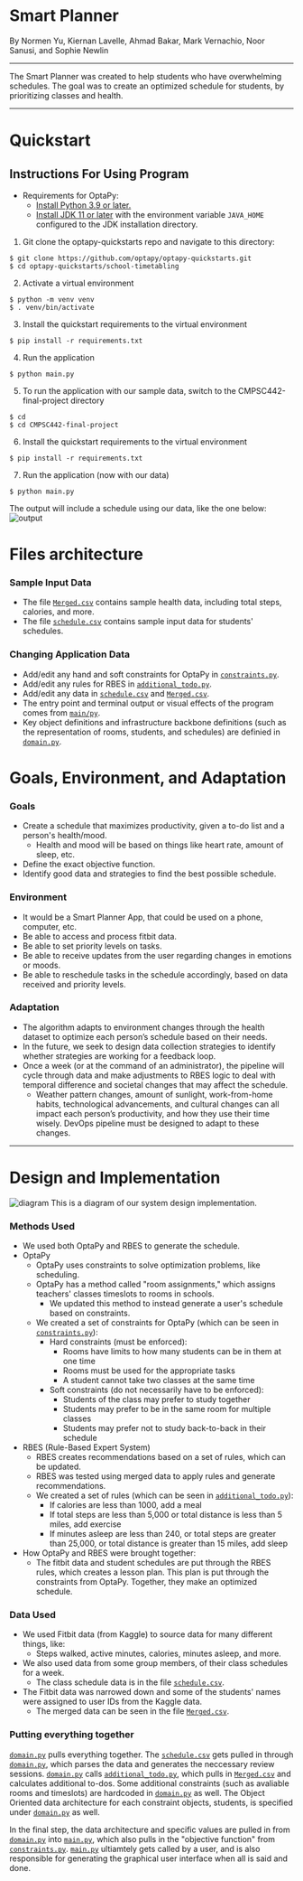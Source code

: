 # **Smart Planner**
By Normen Yu, Kiernan Lavelle, Ahmad Bakar, Mark Vernachio, Noor Sanusi, and Sophie Newlin

---

The Smart Planner was created to help students who have overwhelming schedules. The goal was to create an optimized schedule for students, by prioritizing classes and health. 

---
# Quickstart

## Instructions For Using Program
- Requirements for OptaPy:
  - [Install Python 3.9 or later.](https://www.python.org/downloads/)
  - [Install JDK 11 or later](https://adoptium.net/) with the environment variable `JAVA_HOME` configured to the JDK installation directory.

1. Git clone the optapy-quickstarts repo and navigate to this directory:
```
$ git clone https://github.com/optapy/optapy-quickstarts.git
$ cd optapy-quickstarts/school-timetabling
```
2. Activate a virtual environment
```
$ python -m venv venv
$ . venv/bin/activate
```
3. Install the quickstart requirements to the virtual environment
```
$ pip install -r requirements.txt
```
4. Run the application
```
$ python main.py
```
5. To run the application with our sample data, switch to the CMPSC442-final-project directory
```
$ cd
$ cd CMPSC442-final-project
```
6. Install the quickstart requirements to the virtual environment
```
$ pip install -r requirements.txt
```
7. Run the application (now with our data)
```
$ python main.py
```
The output will include a schedule using our data, like the one below:
![output](sampleOutput.PNG)

# Files architecture

### Sample Input Data
- The file [`Merged.csv`](Merged.csv) contains sample health data, including total steps, calories, and more.
- The file [`schedule.csv`](schedule.csv) contains sample input data for students' schedules.

### Changing Application Data
- Add/edit any hand and soft constraints for OptaPy in [`constraints.py`](constraints.py).
- Add/edit any rules for RBES in [`additional_todo.py`](additional_todo.py).
- Add/edit any data in [`schedule.csv`](schedule.csv) and [`Merged.csv`](Merged.csv).
- The entry point and terminal output or visual effects of the program comes from [`main/py`](main.py).
- Key object definitions and infrastructure backbone definitions (such as the representation of rooms, students, and schedules) are definied in [`domain.py`](domain.py).

# Goals, Environment, and Adaptation

### Goals
- Create a schedule that maximizes productivity, given a to-do list and a person's health/mood.
  - Health and mood will be based on things like heart rate, amount of sleep, etc.
- Define the exact objective function.
- Identify good data and strategies to find the best possible schedule.

### Environment
- It would be a Smart Planner App, that could be used on a phone, computer, etc.
- Be able to access and process fitbit data.
- Be able to set priority levels on tasks.
- Be able to receive updates from the user regarding changes in emotions or moods.
- Be able to reschedule tasks in the schedule accordingly, based on data received and priority levels. 

### Adaptation
- The algorithm adapts to environment changes through the health dataset to optimize each person’s schedule based on their needs.
- In the future, we seek to design data collection strategies to identify whether strategies are working for a feedback loop.
- Once a week (or at the command of an administrator), the pipeline will cycle through data and make adjustments to RBES logic to deal with temporal difference and societal changes that may affect the schedule.
  - Weather pattern changes, amount of sunlight, work-from-home habits, technological advancements, and cultural changes can all impact each person’s productivity, and how they use their time wisely. DevOps pipeline must be designed to adapt to these changes.

---
# **Design and Implementation**
![diagram](readmeDiagram.png)
This is a diagram of our system design implementation.

### Methods Used
- We used both OptaPy and RBES to generate the schedule.
- OptaPy
  - OptaPy uses constraints to solve optimization problems, like scheduling.
  - OptaPy has a method called "room assignments," which assigns teachers' classes timeslots to rooms in schools.
    - We updated this method to instead generate a user's schedule based on constraints.
  - We created a set of constraints for OptaPy (which can be seen in [`constraints.py`](constraints.py)):
    - Hard constraints (must be enforced):
      - Rooms have limits to how many students can be in them at one time
      - Rooms must be used for the appropriate tasks
      - A student cannot take two classes at the same time
    - Soft constraints (do not necessarily have to be enforced):
      - Students of the class may prefer to study together
      - Students may prefer to be in the same room for multiple classes
      - Students may prefer not to study back-to-back in their schedule
- RBES (Rule-Based Expert System)
  - RBES creates recommendations based on a set of rules, which can be updated.
  - RBES was tested using merged data to apply rules and generate recommendations.
  - We created a set of rules (which can be seen in [`additional_todo.py`](additional_todo.py)):
    - If calories are less than 1000, add a meal
    - If total steps are less than 5,000 or total distance is less than 5 miles, add exercise
    - If minutes asleep are less than 240, or total steps are greater than 25,000, or total distance is greater than 15 miles, add sleep
- How OptaPy and RBES were brought together:
  - The fitbit data and student schedules are put through the RBES rules, which creates a lesson plan. This plan is put through the constraints from OptaPy. Together, they make an optimized schedule.

### Data Used
- We used Fitbit data (from Kaggle) to source data for many different things, like:
  - Steps walked, active minutes, calories, minutes asleep, and more.
- We also used data from some group members, of their class schedules for a week.
  - The class schedule data is in the file [`schedule.csv`](schedule.csv).
- The Fitbit data was narrowed down and some of the students' names were assigned to user IDs from the Kaggle data.
  - The merged data can be seen in the file [`Merged.csv`](Merged.csv).
### Putting everything together
[`domain.py`](domain.py) pulls everything together. The [`schedule.csv`](schedule.csv) gets pulled in through [`domain.py`](domain.py), which parses the data and generates the neccessary review sessions.  [`domain.py`](domain.py) calls [`additional_todo.py`](additional_todo.py), which pulls in [`Merged.csv`](Merged.csv) and calculates additional to-dos. Some additional constraints (such as avaliable rooms and timeslots) are hardcoded in [`domain.py`](domain.py) as well. The Object Oriented data architecture for each constraint objects, students, is specified under [`domain.py`](domain.py) as well.

In the final step, the data architecture and specific values are pulled in from [`domain.py`](domain.py) into [`main.py`](main.py), which also pulls in the "objective function" from [`constraints.py`](constraints.py). [`main.py`](main.py) ultiamtely gets called by a user, and is also responsible for generating the graphical user interface when all is said and done.

